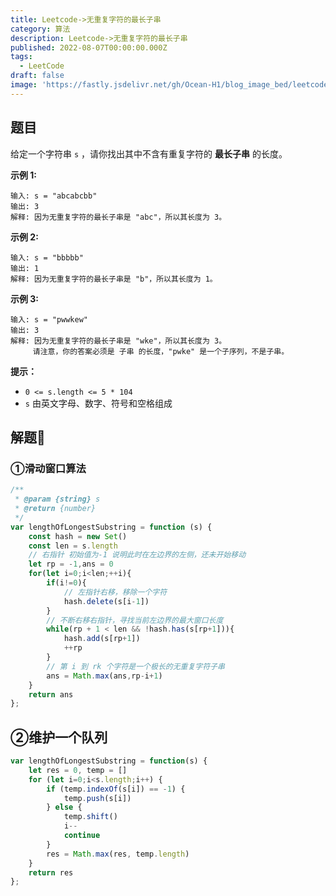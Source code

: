 ```yaml
---
title: Leetcode->无重复字符的最长子串
category: 算法
description: Leetcode->无重复字符的最长子串
published: 2022-08-07T00:00:00.000Z
tags:
  - LeetCode
draft: false
image: 'https://fastly.jsdelivr.net/gh/Ocean-H1/blog_image_bed/leetcode.png'
---
```


## 题目

给定一个字符串 `s` ，请你找出其中不含有重复字符的 **最长子串** 的长度。

**示例 1:**

```
输入: s = "abcabcbb"
输出: 3 
解释: 因为无重复字符的最长子串是 "abc"，所以其长度为 3。
```

**示例 2:**

```
输入: s = "bbbbb"
输出: 1
解释: 因为无重复字符的最长子串是 "b"，所以其长度为 1。
```

**示例 3:**

```
输入: s = "pwwkew"
输出: 3
解释: 因为无重复字符的最长子串是 "wke"，所以其长度为 3。
     请注意，你的答案必须是 子串 的长度，"pwke" 是一个子序列，不是子串。
```

**提示：**

- `0 <= s.length <= 5 * 104`
- `s` 由英文字母、数字、符号和空格组成

## 解题:key:

### ①滑动窗口算法

```javascript
/**
 * @param {string} s
 * @return {number}
 */
var lengthOfLongestSubstring = function (s) {
    const hash = new Set()
    const len = s.length
    // 右指针 初始值为-1 说明此时在左边界的左侧，还未开始移动
    let rp = -1,ans = 0
    for(let i=0;i<len;++i){
        if(i!=0){
            // 左指针右移，移除一个字符
            hash.delete(s[i-1])
        }
        // 不断右移右指针，寻找当前左边界的最大窗口长度
        while(rp + 1 < len && !hash.has(s[rp+1])){
            hash.add(s[rp+1])
            ++rp
        }
        // 第 i 到 rk 个字符是一个极长的无重复字符子串
        ans = Math.max(ans,rp-i+1)
    }
    return ans
};
```

## ②维护一个队列

```javascript
var lengthOfLongestSubstring = function(s) {
    let res = 0, temp = []
    for (let i=0;i<s.length;i++) {
        if (temp.indexOf(s[i]) == -1) { 
            temp.push(s[i]) 
        } else {
            temp.shift() 
            i-- 
            continue 
        }
        res = Math.max(res, temp.length)   
    }
    return res
};
```


